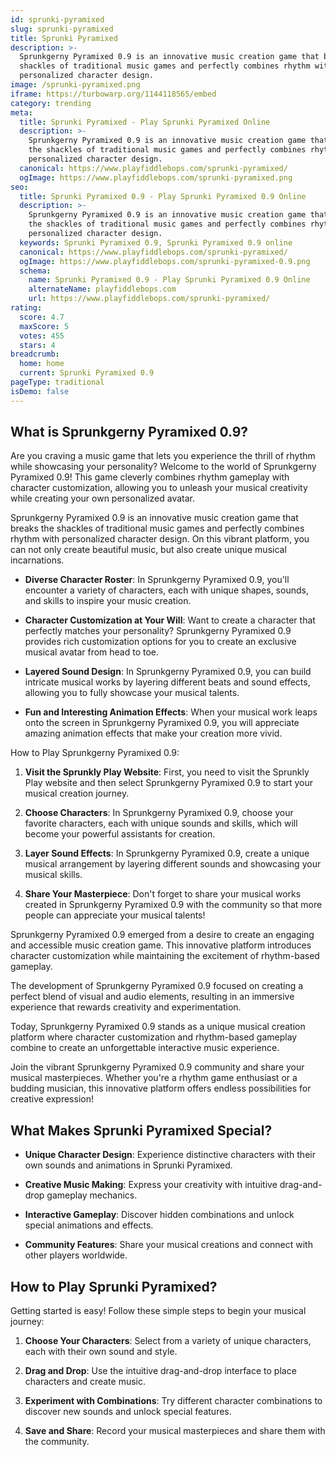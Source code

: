 ```yaml
---
id: sprunki-pyramixed
slug: sprunki-pyramixed
title: Sprunki Pyramixed
description: >-
  Sprunkgerny Pyramixed 0.9 is an innovative music creation game that breaks the
  shackles of traditional music games and perfectly combines rhythm with
  personalized character design.
image: /sprunki-pyramixed.png
iframe: https://turbowarp.org/1144118565/embed
category: trending
meta:
  title: Sprunki Pyramixed - Play Sprunki Pyramixed Online
  description: >-
    Sprunkgerny Pyramixed 0.9 is an innovative music creation game that breaks
    the shackles of traditional music games and perfectly combines rhythm with
    personalized character design.
  canonical: https://www.playfiddlebops.com/sprunki-pyramixed/
  ogImage: https://www.playfiddlebops.com/sprunki-pyramixed.png
seo:
  title: Sprunki Pyramixed 0.9 - Play Sprunki Pyramixed 0.9 Online
  description: >-
    Sprunkgerny Pyramixed 0.9 is an innovative music creation game that breaks
    the shackles of traditional music games and perfectly combines rhythm with
    personalized character design.
  keywords: Sprunki Pyramixed 0.9, Sprunki Pyramixed 0.9 online
  canonical: https://www.playfiddlebops.com/sprunki-pyramixed/
  ogImage: https://www.playfiddlebops.com/sprunki-pyramixed-0.9.png
  schema:
    name: Sprunki Pyramixed 0.9 - Play Sprunki Pyramixed 0.9 Online
    alternateName: playfiddlebops.com
    url: https://www.playfiddlebops.com/sprunki-pyramixed/
rating:
  score: 4.7
  maxScore: 5
  votes: 455
  stars: 4
breadcrumb:
  home: home
  current: Sprunki Pyramixed 0.9
pageType: traditional
isDemo: false
---
```


## What is Sprunkgerny Pyramixed 0.9?

Are you craving a music game that lets you experience the thrill of rhythm while showcasing your personality? Welcome to the world of Sprunkgerny Pyramixed 0.9! This game cleverly combines rhythm gameplay with character customization, allowing you to unleash your musical creativity while creating your own personalized avatar.

Sprunkgerny Pyramixed 0.9 is an innovative music creation game that breaks the shackles of traditional music games and perfectly combines rhythm with personalized character design. On this vibrant platform, you can not only create beautiful music, but also create unique musical incarnations.

- **Diverse Character Roster**: In Sprunkgerny Pyramixed 0.9, you'll encounter a variety of characters, each with unique shapes, sounds, and skills to inspire your music creation.

- **Character Customization at Your Will**: Want to create a character that perfectly matches your personality? Sprunkgerny Pyramixed 0.9 provides rich customization options for you to create an exclusive musical avatar from head to toe.

- **Layered Sound Design**: In Sprunkgerny Pyramixed 0.9, you can build intricate musical works by layering different beats and sound effects, allowing you to fully showcase your musical talents.

- **Fun and Interesting Animation Effects**: When your musical work leaps onto the screen in Sprunkgerny Pyramixed 0.9, you will appreciate amazing animation effects that make your creation more vivid.

How to Play Sprunkgerny Pyramixed 0.9:

1. **Visit the Sprunkly Play Website**: First, you need to visit the Sprunkly Play website and then select Sprunkgerny Pyramixed 0.9 to start your musical creation journey.

1. **Choose Characters**: In Sprunkgerny Pyramixed 0.9, choose your favorite characters, each with unique sounds and skills, which will become your powerful assistants for creation.

1. **Layer Sound Effects**: In Sprunkgerny Pyramixed 0.9, create a unique musical arrangement by layering different sounds and showcasing your musical skills.

1. **Share Your Masterpiece**: Don't forget to share your musical works created in Sprunkgerny Pyramixed 0.9 with the community so that more people can appreciate your musical talents!

Sprunkgerny Pyramixed 0.9 emerged from a desire to create an engaging and accessible music creation game. This innovative platform introduces character customization while maintaining the excitement of rhythm-based gameplay.

The development of Sprunkgerny Pyramixed 0.9 focused on creating a perfect blend of visual and audio elements, resulting in an immersive experience that rewards creativity and experimentation.

Today, Sprunkgerny Pyramixed 0.9 stands as a unique musical creation platform where character customization and rhythm-based gameplay combine to create an unforgettable interactive music experience.

Join the vibrant Sprunkgerny Pyramixed 0.9 community and share your musical masterpieces. Whether you're a rhythm game enthusiast or a budding musician, this innovative platform offers endless possibilities for creative expression!

## What Makes Sprunki Pyramixed Special?

- **Unique Character Design**: Experience distinctive characters with their own sounds and animations in Sprunki Pyramixed.

- **Creative Music Making**: Express your creativity with intuitive drag-and-drop gameplay mechanics.

- **Interactive Gameplay**: Discover hidden combinations and unlock special animations and effects.

- **Community Features**: Share your musical creations and connect with other players worldwide.

## How to Play Sprunki Pyramixed?

Getting started is easy! Follow these simple steps to begin your musical journey:

1. **Choose Your Characters**: Select from a variety of unique characters, each with their own sound and style.

1. **Drag and Drop**: Use the intuitive drag-and-drop interface to place characters and create music.

1. **Experiment with Combinations**: Try different character combinations to discover new sounds and unlock special features.

1. **Save and Share**: Record your musical masterpieces and share them with the community.
